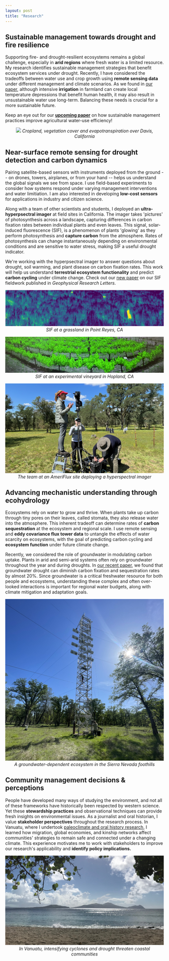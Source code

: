 ```yaml
---
layout: post
title: "Research"
---
```


## Sustainable management towards drought and fire resilience
Supporting fire- and drought-resilient ecosystems remains a global challenge, especially in **arid regions** where fresh water is a limited resource. My research identifies sustainable management strategies that benefit ecosystem services under drought. Recently, I have considered the tradeoffs between water use and crop growth using **remote sensing data** under different management and climate scenarios. As we found in [our paper](https://www.sciencedirect.com/science/article/abs/pii/S0140196320300331), although intensive **irrigation** in farmland can create local temperature depressions that benefit human health, it may also result in unsustainable water use long-term. Balancing these needs is crucial for a more sustainable future. 

Keep an eye out for our [**upcoming paper**](https://doi.org/10.21203/rs.3.rs-6322235/v1) on how sustainable management practices improve agricultural water-use efficiency!

<p align="center">
  <img src="/photos/crops2.jpeg">
  <em>Cropland, vegetation cover and evapotranspiration over Davis, California</em>
</p>

## Near-surface remote sensing for drought detection and carbon dynamics
Pairing satellite-based sensors with instruments deployed from the ground -- on drones, towers, airplanes, or from your hand -- helps us understand the global signals we see from space. I use field-based experiments to consider how systems respond under varying management interventions and water limitiation. I am also interested in developing **low-cost sensors** for applications in industry and citizen science.

Along with a team of other scientists and students, I deployed an **ultra-hyperpsectral imager** at field sites in California. The imager takes 'pictures' of photosynthesis across a landscape, capturing differences in carbon fixation rates between individual plants and even leaves. This signal, solar-induced fluorescence (SIF), is a phenomenon of plants 'glowing' as they perform photosynthesis and **capture carbon** from the atmosphere. Rates of photosynthesis can change instantaneously depending on environmental conditions and are sensitive to water stress, making SIF a useful drought indicator.  

We're working with the hyperpsectral imager to answer questions about drought, soil warming, and plant disease on carbon fixation rates. This work will help us understand **terrestrial ecosystem functionality** and predict **carbon cycling** under climate change. Check out our [new paper](http://dx.doi.org/10.1029/2023GL107429) on our SIF fieldwork published in _Geophysical Research Letters_. 

<p align="center">
  <img src="/photos/sif.png">
  <em>SIF at a grassland in Point Reyes, CA</em>
</p>

<p align="center">
  <img src="/photos/sif2.jpeg">
  <em>SIF at an experimental vineyard in Hopland, CA</em>
</p>

<p align="center">
  <img src="/photos/fieldwork.jpeg">
  <em>The team at an AmeriFlux site deploying a hyperspectral imager </em>
</p>

## Advancing mechanistic understanding through ecohydrology 
Ecosystems rely on water to grow and thrive. When plants take up carbon through tiny pores on their leaves, called stomata, they also release water into the atmosphere. This inherent tradeoff can determine rates of **carbon sequestration** at the ecosystem and regional scale. I use remote sensing and **eddy covariance flux tower data** to untangle the effects of water scarcity on ecosystems, with the goal of predicting carbon cycling and **ecosystem function** under future climate change. 

Recently, we considered the role of groundwater in modulating carbon uptake. Plants in arid and semi-arid systems often rely on groundwater throughout the year and during droughts. In [our recent paper](https://doi.org/10.1016/j.agrformet.2023.109725), we found that groundwater drought can diminish carbon fixation and sequestration rates by almost 20%. Since groundwater is a critical freshwater resource for both people and ecosystems, understanding these complex and often over-looked interactions is important for regional water budgets, along with climate mitigation and adaptation goals.

<p align="center">
  <img src="/photos/tonzi.jpeg">
  <em>A groundwater-dependent ecosystem in the Sierra Nevada foothills</em>
</p>

## Community management decisions & perceptions

People have developed many ways of studying the environment, and not all of these frameworks have historically been respected by western science. Yet these **stewardship practices** and observational techniques can provide fresh insights on environmental issues. As a journalist and oral historian, I value **stakeholder perspectives** throughout the research process. In Vanuatu, where I undertook [paleoclimate and oral history research](https://islandstudies.ca/sites/default/files/ISJRuehrLandGuardiansVanuatu.pdf), I learned how migration, global economies, and kinship networks affect communities' strategies to remain safe and connected under a changing climate. This experience motivates me to work with stakeholders to improve our research's applicability and **identify policy implications.**


<p align="center">
  <img src="/photos/emao.jpeg">
  <em>In Vanuatu, intensifying cyclones and drought threaten coastal communities</em>
</p>
